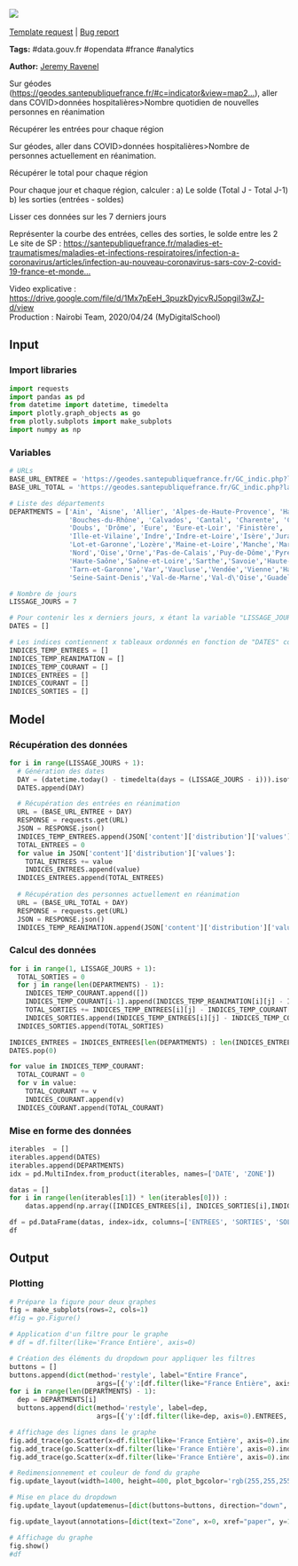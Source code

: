 <a href="https://app.naas.ai/user-redirect/naas/downloader?url=https://raw.githubusercontent.com/jupyter-naas/awesome-notebooks/master/Data.gouv.fr/COVID19%20-%20%20FR%20-%20Entr%C3%A9es%20et%20sorties%20par%20r%C3%A9gion%20pour%201%20million%20d%27hab..ipynb" target="_parent"><img src="https://naasai-public.s3.eu-west-3.amazonaws.com/open_in_naas.svg"/></a><br><br><a href="https://github.com/jupyter-naas/awesome-notebooks/issues/new?assignees=&labels=&template=template-request.md&title=Tool+-+Action+of+the+notebook+">Template request</a> | <a href="https://github.com/jupyter-naas/awesome-notebooks/issues/new?assignees=&labels=bug&template=bug_report.md&title=Data.gouv.fr+-+COVID19+-++FR+-+Entrées+et+sorties+par+région+pour+1+million+d'hab.:+Error+short+description">Bug report</a>

**Tags:** #data.gouv.fr #opendata #france #analytics

**Author:** [Jeremy Ravenel](https://www.linkedin.com/in/ACoAAAJHE7sB5OxuKHuzguZ9L6lfDHqw--cdnJg/)

Sur géodes (https://geodes.santepubliquefrance.fr/#c=indicator&view=map2…), aller dans COVID>données hospitalières>Nombre quotidien de nouvelles personnes en réanimation

Récupérer les entrées pour chaque région

Sur géodes, aller dans COVID>données hospitalières>Nombre de personnes actuellement en réanimation.

Récupérer le total pour chaque région

Pour chaque jour et chaque région, calculer :
a) Le solde (Total J - Total J-1)
b) les sorties (entrées - soldes)

Lisser ces données sur les 7 derniers jours

Représenter la courbe des entrées, celles des sorties, le solde entre les 2
Le site de SP : https://santepubliquefrance.fr/maladies-et-traumatismes/maladies-et-infections-respiratoires/infection-a-coronavirus/articles/infection-au-nouveau-coronavirus-sars-cov-2-covid-19-france-et-monde…

Video explicative : https://drive.google.com/file/d/1Mx7pEeH_3puzkDyicvRJ5opgiI3wZJ-d/view <br>
Production : Nairobi Team, 2020/04/24 (MyDigitalSchool)

## Input

### Import libraries


```python
import requests
import pandas as pd
from datetime import datetime, timedelta
import plotly.graph_objects as go
from plotly.subplots import make_subplots
import numpy as np
```

### Variables


```python
# URLs
BASE_URL_ENTREE = 'https://geodes.santepubliquefrance.fr/GC_indic.php?lang=fr&prodhash=3c0e7522&indic=incid_rea&dataset=covid_hospit_incid&view=map2&filters=jour='
BASE_URL_TOTAL = 'https://geodes.santepubliquefrance.fr/GC_indic.php?lang=fr&prodhash=3c0e7522&indic=rea&dataset=covid_hospit&view=map2&filters=sexe=0,jour='

# Liste des départements
DEPARTMENTS = ['Ain', 'Aisne', 'Allier', 'Alpes-de-Haute-Provence', 'Hautes-Alpes', 'Alpes-Maritimes', 'Ardèche', 'Ardennes', 'Ariège', 'Aube', 'Aude', 'Aveyron',
               'Bouches-du-Rhône', 'Calvados', 'Cantal', 'Charente', 'Charente-Maritime', 'Cher', 'Corrèze', 'Côte-d\'Or', 'Côtes-d\'Armor', 'Creuse', 'Dordogne',
               'Doubs', 'Drôme', 'Eure', 'Eure-et-Loir', 'Finistère', 'Corse-du-Sud', 'Haute-Corse', 'Gard','Haute-Garonne','Gers','Gironde','Hérault',
               'Ille-et-Vilaine','Indre','Indre-et-Loire','Isère','Jura','Landes','Loir-et-Cher','Loire','Haute-Loire','Loire-Atlantique','Loiret','Lot',
               'Lot-et-Garonne','Lozère','Maine-et-Loire','Manche','Marne','Haute-Marne','Mayenne','Meurthe-et-Moselle','Meuse','Morbihan','Moselle','Nièvre',
               'Nord','Oise','Orne','Pas-de-Calais','Puy-de-Dôme','Pyrénées-Atlantiques','Hautes-Pyrénées','Pyrénées-Orientales','Bas-Rhin','Haut-Rhin','Rhône',
               'Haute-Saône','Saône-et-Loire','Sarthe','Savoie','Haute-Savoie','Paris','Seine-Maritime','Seine-et-Marne','Yvelines','Deux-Sèvres','Somme','Tarn',
               'Tarn-et-Garonne','Var','Vaucluse','Vendée','Vienne','Haute-Vienne','Vosges','Yonne','Territoire de Belfort','Essonne','Hauts-de-Seine',
               'Seine-Saint-Denis','Val-de-Marne','Val-d\'Oise','Guadeloupe','Martinique','Guyane','La Réunion','Mayotte', 'France Entière']

# Nombre de jours
LISSAGE_JOURS = 7

# Pour contenir les x derniers jours, x étant la variable "LISSAGE_JOURS"
DATES = []

# Les indices contiennent x tableaux ordonnés en fonction de "DATES" contenant les données des départements ordonné comme "DEPARTEMENTS"
INDICES_TEMP_ENTREES = []
INDICES_TEMP_REANIMATION = []
INDICES_TEMP_COURANT = []
INDICES_ENTREES = []
INDICES_COURANT = []
INDICES_SORTIES = []
```

## Model

### Récupération des données


```python
for i in range(LISSAGE_JOURS + 1):
  # Génération des dates
  DAY = (datetime.today() - timedelta(days = (LISSAGE_JOURS - i))).isoformat().split("T")[0]
  DATES.append(DAY)

  # Récupération des entrées en réanimation
  URL = (BASE_URL_ENTREE + DAY)
  RESPONSE = requests.get(URL)
  JSON = RESPONSE.json()
  INDICES_TEMP_ENTREES.append(JSON['content']['distribution']['values'])
  TOTAL_ENTREES = 0
  for value in JSON['content']['distribution']['values']:
    TOTAL_ENTREES += value
    INDICES_ENTREES.append(value)
  INDICES_ENTREES.append(TOTAL_ENTREES)
  
  # Récupération des personnes actuellement en réanimation
  URL = (BASE_URL_TOTAL + DAY)
  RESPONSE = requests.get(URL)
  JSON = RESPONSE.json()
  INDICES_TEMP_REANIMATION.append(JSON['content']['distribution']['values'])
```

### Calcul des données


```python
for i in range(1, LISSAGE_JOURS + 1):
  TOTAL_SORTIES = 0
  for j in range(len(DEPARTMENTS) - 1):
    INDICES_TEMP_COURANT.append([])
    INDICES_TEMP_COURANT[i-1].append(INDICES_TEMP_REANIMATION[i][j] - INDICES_TEMP_REANIMATION[i - 1][j])
    TOTAL_SORTIES += INDICES_TEMP_ENTREES[i][j] - INDICES_TEMP_COURANT[i - 1][j]
    INDICES_SORTIES.append(INDICES_TEMP_ENTREES[i][j] - INDICES_TEMP_COURANT[i - 1][j])
  INDICES_SORTIES.append(TOTAL_SORTIES)

INDICES_ENTREES = INDICES_ENTREES[len(DEPARTMENTS) : len(INDICES_ENTREES)]
DATES.pop(0)

for value in INDICES_TEMP_COURANT:
  TOTAL_COURANT = 0
  for v in value:
    TOTAL_COURANT += v
    INDICES_COURANT.append(v)
  INDICES_COURANT.append(TOTAL_COURANT)
```

### Mise en forme des données


```python
iterables  = []
iterables.append(DATES)
iterables.append(DEPARTMENTS)
idx = pd.MultiIndex.from_product(iterables, names=['DATE', 'ZONE'])

datas = []
for i in range(len(iterables[1]) * len(iterables[0])) :
    datas.append(np.array([INDICES_ENTREES[i], INDICES_SORTIES[i],INDICES_COURANT[i], datetime.today()]))

df = pd.DataFrame(datas, index=idx, columns=['ENTREES', 'SORTIES', 'SOLDES', 'LAST UPDATE'])
df
```

## Output

### Plotting


```python
# Prépare la figure pour deux graphes
fig = make_subplots(rows=2, cols=1)
#fig = go.Figure()

# Application d'un filtre pour le graphe
# df = df.filter(like='France Entière', axis=0)

# Création des éléments du dropdown pour appliquer les filtres
buttons = []
buttons.append(dict(method='restyle', label="Entire France",
                      args=[{'y':[df.filter(like="France Entière", axis=0).ENTREES, df.filter(like="France Entière", axis=0).SORTIES, df.filter(like="France Entière", axis=0).SOLDES]}]))
for i in range(len(DEPARTMENTS) - 1):
  dep = DEPARTMENTS[i]
  buttons.append(dict(method='restyle', label=dep,
                      args=[{'y':[df.filter(like=dep, axis=0).ENTREES, df.filter(like=dep, axis=0).SORTIES, df.filter(like=dep, axis=0).SOLDES]}]))

# Affichage des lignes dans le graphe
fig.add_trace(go.Scatter(x=df.filter(like='France Entière', axis=0).index.get_level_values('DATE'), y=df.filter(like='France Entière', axis=0).ENTREES, fill='tozeroy',name="Admissions",line=dict(width=0.5,color="rgb(160,0,0)"),line_shape='spline'), row = 1, col = 1)
fig.add_trace(go.Scatter(x=df.filter(like='France Entière', axis=0).index.get_level_values('DATE'), y=df.filter(like='France Entière', axis=0).SORTIES, fill='tozeroy',name="Releases",line=dict(width=0.5,color="rgb(0,160,0)"),line_shape='spline'), row = 1, col = 1)
fig.add_trace(go.Scatter(x=df.filter(like='France Entière', axis=0).index.get_level_values('DATE'), y=df.filter(like='France Entière', axis=0).SOLDES, fill='tozeroy',name="Balance",line=dict(width=0.5,color="rgb(0,0,160)"),line_shape='spline'), row = 2, col = 1)

# Redimensionnement et couleur de fond du graphe
fig.update_layout(width=1400, height=400, plot_bgcolor='rgb(255,255,255)', title_text="Admissions, releases and balance for COVID-19 reanimation services in France (last update : " + str(df['LAST UPDATE'][0]) + ")")

# Mise en place du dropdown
fig.update_layout(updatemenus=[dict(buttons=buttons, direction="down", pad={"r": 1, "t": 1}, showactive=True, x=0.05, xanchor="left", y=1.22, yanchor="top")])

fig.update_layout(annotations=[dict(text="Zone", x=0, xref="paper", y=1.18, yref="paper", align="left", showarrow=False)])

# Affichage du graphe
fig.show()
#df
```
